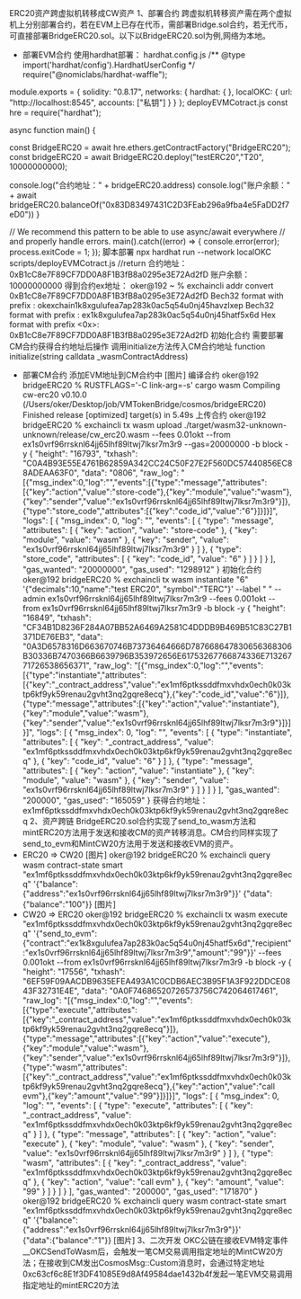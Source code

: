 ERC20资产跨虚拟机转移成CW资产
1、部署合约
跨虚拟机转移资产需在两个虚拟机上分别部署合约，若在EVM上已存在代币，需部署Bridge.sol合约，若无代币，可直接部署BridgeERC20.sol。以下以BridgeERC20.sol为例,网络为本地。
- 部署EVM合约
使用hardhat部署：
hardhat.config.js
/** @type import('hardhat/config').HardhatUserConfig */
require("@nomiclabs/hardhat-waffle");

module.exports = {
  solidity: "0.8.17",
  networks: {
    hardhat: {
    },
    localOKC: {
      url: "http://localhost:8545",
      accounts: ["私钥"]
    }
  }
};
deployEVMCotract.js
const hre = require("hardhat");

async function main() {

  const BridgeERC20 = await hre.ethers.getContractFactory("BridgeERC20");
  const bridgeERC20 = await BridgeERC20.deploy("testERC20","T20", 10000000000);

  console.log("合约地址：" + bridgeERC20.address)
  console.log("账户余额：" + await bridgeERC20.balanceOf("0x83D83497431C2D3FEab296a9fba4e5FaDD2f7eD0"))
}

// We recommend this pattern to be able to use async/await everywhere
// and properly handle errors.
main().catch((error) => {
  console.error(error);
  process.exitCode = 1;
});
脚本部署
npx hardhat run --network localOKC scripts/deployEVMCotract.js
//return
合约地址：0xB1cC8e7F89CF7DD0A8F1B3fB8a0295e3E72Ad2fD
账户余额：10000000000
得到合约ex地址：
oker@192 ~ % exchaincli addr convert 0xB1cC8e7F89CF7DD0A8F1B3fB8a0295e3E72Ad2fD
Bech32 format with prefix <okexchain>: okexchain1k8xgulufea7ap283k0ac5q54u0nj45havzlxep
Bech32 format with prefix <ex>: ex1k8xgulufea7ap283k0ac5q54u0nj45hatf5x6d
Hex format with prefix <0x>: 0xB1cC8e7F89CF7DD0A8F1B3fB8a0295e3E72Ad2fD
初始化合约
需要部署CM合约获得合约地址后操作
调用initialize方法传入CM合约地址
function initialize(string calldata _wasmContractAddress)
- 部署CM合约
添加EVM地址到CM合约中
[图片]
编译合约
oker@192 bridgeERC20 % RUSTFLAGS='-C link-arg=-s' cargo wasm
   Compiling cw-erc20 v0.10.0 (/Users/oker/Desktop/job/VMTokenBridge/cosmos/bridgeERC20)
    Finished release [optimized] target(s) in 5.49s
上传合约
oker@192 bridgeERC20 % exchaincli tx wasm upload ./target/wasm32-unknown-unknown/release/cw_erc20.wasm --fees 0.01okt --from ex1s0vrf96rrsknl64jj65lhf89ltwj7lksr7m3r9 --gas=20000000 -b block -y
{
  "height": "16793",
  "txhash": "C0A4B93E55E4761B62859A342CC24C50F27E2F560DC57440856EC88ADEAA63F0",
  "data": "0806",
  "raw_log": "[{\"msg_index\":0,\"log\":\"\",\"events\":[{\"type\":\"message\",\"attributes\":[{\"key\":\"action\",\"value\":\"store-code\"},{\"key\":\"module\",\"value\":\"wasm\"},{\"key\":\"sender\",\"value\":\"ex1s0vrf96rrsknl64jj65lhf89ltwj7lksr7m3r9\"}]},{\"type\":\"store_code\",\"attributes\":[{\"key\":\"code_id\",\"value\":\"6\"}]}]}]",
  "logs": [
    {
      "msg_index": 0,
      "log": "",
      "events": [
        {
          "type": "message",
          "attributes": [
            {
              "key": "action",
              "value": "store-code"
            },
            {
              "key": "module",
              "value": "wasm"
            },
            {
              "key": "sender",
              "value": "ex1s0vrf96rrsknl64jj65lhf89ltwj7lksr7m3r9"
            }
          ]
        },
        {
          "type": "store_code",
          "attributes": [
            {
              "key": "code_id",
              "value": "6"
            }
          ]
        }
      ]
    }
  ],
  "gas_wanted": "20000000",
  "gas_used": "1298912"
}
初始化合约
oker@192 bridgeERC20 % exchaincli tx wasm instantiate "6" '{"decimals":10,"name":"test ERC20", "symbol":"TERC"}' --label " "  --admin ex1s0vrf96rrsknl64jj65lhf89ltwj7lksr7m3r9 --fees 0.001okt --from ex1s0vrf96rrsknl64jj65lhf89ltwj7lksr7m3r9 -b block -y
{
  "height": "16849",
  "txhash": "CF34B1D8236F284A07BB52A6469A2581C4DDDB9B469B51C83C27B1371DE76EB3",
  "data": "0A3D6578316D663670746B73736464666D787668647830656368306B30336B7470366B6639796B353972656E61753267766874336E71326771726538656371",
  "raw_log": "[{\"msg_index\":0,\"log\":\"\",\"events\":[{\"type\":\"instantiate\",\"attributes\":[{\"key\":\"_contract_address\",\"value\":\"ex1mf6ptkssddfmxvhdx0ech0k03ktp6kf9yk59renau2gvht3nq2gqre8ecq\"},{\"key\":\"code_id\",\"value\":\"6\"}]},{\"type\":\"message\",\"attributes\":[{\"key\":\"action\",\"value\":\"instantiate\"},{\"key\":\"module\",\"value\":\"wasm\"},{\"key\":\"sender\",\"value\":\"ex1s0vrf96rrsknl64jj65lhf89ltwj7lksr7m3r9\"}]}]}]",
  "logs": [
    {
      "msg_index": 0,
      "log": "",
      "events": [
        {
          "type": "instantiate",
          "attributes": [
            {
              "key": "_contract_address",
              "value": "ex1mf6ptkssddfmxvhdx0ech0k03ktp6kf9yk59renau2gvht3nq2gqre8ecq"
            },
            {
              "key": "code_id",
              "value": "6"
            }
          ]
        },
        {
          "type": "message",
          "attributes": [
            {
              "key": "action",
              "value": "instantiate"
            },
            {
              "key": "module",
              "value": "wasm"
            },
            {
              "key": "sender",
              "value": "ex1s0vrf96rrsknl64jj65lhf89ltwj7lksr7m3r9"
            }
          ]
        }
      ]
    }
  ],
  "gas_wanted": "200000",
  "gas_used": "165059"
}
获得合约地址：ex1mf6ptkssddfmxvhdx0ech0k03ktp6kf9yk59renau2gvht3nq2gqre8ecq
2、资产跨链
BridgeERC20.sol合约实现了send_to_wasm方法和mintERC20方法用于发送和接收CM的资产转移消息。CM合约同样实现了send_to_evm和MintCW20方法用于发送和接收EVM的资产。
- ERC20 => CW20
[图片]
oker@192 bridgeERC20 % exchaincli query wasm contract-state smart "ex1mf6ptkssddfmxvhdx0ech0k03ktp6kf9yk59renau2gvht3nq2gqre8ecq" '{"balance":{"address":"ex1s0vrf96rrsknl64jj65lhf89ltwj7lksr7m3r9"}}'
{"data":{"balance":"100"}}
[图片]
- CW20 => ERC20
oker@192 bridgeERC20 % exchaincli tx wasm execute "ex1mf6ptkssddfmxvhdx0ech0k03ktp6kf9yk59renau2gvht3nq2gqre8ecq" '{"send_to_evm":{"contract":"ex1k8xgulufea7ap283k0ac5q54u0nj45hatf5x6d","recipient":"ex1s0vrf96rrsknl64jj65lhf89ltwj7lksr7m3r9","amount":"99"}}' --fees 0.001okt --from ex1s0vrf96rrsknl64jj65lhf89ltwj7lksr7m3r9 -b block -y
{
  "height": "17556",
  "txhash": "6EF59F09AACDB9635EFEA493A1C0CDB6AEC3B95F1A3F922DDCE0843F32731E4E",
  "data": "0A0F74686520726573756C742064617461",
  "raw_log": "[{\"msg_index\":0,\"log\":\"\",\"events\":[{\"type\":\"execute\",\"attributes\":[{\"key\":\"_contract_address\",\"value\":\"ex1mf6ptkssddfmxvhdx0ech0k03ktp6kf9yk59renau2gvht3nq2gqre8ecq\"}]},{\"type\":\"message\",\"attributes\":[{\"key\":\"action\",\"value\":\"execute\"},{\"key\":\"module\",\"value\":\"wasm\"},{\"key\":\"sender\",\"value\":\"ex1s0vrf96rrsknl64jj65lhf89ltwj7lksr7m3r9\"}]},{\"type\":\"wasm\",\"attributes\":[{\"key\":\"_contract_address\",\"value\":\"ex1mf6ptkssddfmxvhdx0ech0k03ktp6kf9yk59renau2gvht3nq2gqre8ecq\"},{\"key\":\"action\",\"value\":\"call evm\"},{\"key\":\"amount\",\"value\":\"99\"}]}]}]",
  "logs": [
    {
      "msg_index": 0,
      "log": "",
      "events": [
        {
          "type": "execute",
          "attributes": [
            {
              "key": "_contract_address",
              "value": "ex1mf6ptkssddfmxvhdx0ech0k03ktp6kf9yk59renau2gvht3nq2gqre8ecq"
            }
          ]
        },
        {
          "type": "message",
          "attributes": [
            {
              "key": "action",
              "value": "execute"
            },
            {
              "key": "module",
              "value": "wasm"
            },
            {
              "key": "sender",
              "value": "ex1s0vrf96rrsknl64jj65lhf89ltwj7lksr7m3r9"
            }
          ]
        },
        {
          "type": "wasm",
          "attributes": [
            {
              "key": "_contract_address",
              "value": "ex1mf6ptkssddfmxvhdx0ech0k03ktp6kf9yk59renau2gvht3nq2gqre8ecq"
            },
            {
              "key": "action",
              "value": "call evm"
            },
            {
              "key": "amount",
              "value": "99"
            }
          ]
        }
      ]
    }
  ],
  "gas_wanted": "200000",
  "gas_used": "171870"
}
oker@192 bridgeERC20 % exchaincli query wasm contract-state smart "ex1mf6ptkssddfmxvhdx0ech0k03ktp6kf9yk59renau2gvht3nq2gqre8ecq" '{"balance":{"address":"ex1s0vrf96rrsknl64jj65lhf89ltwj7lksr7m3r9"}}'                                                                                                                                        
{"data":{"balance":"1"}}
[图片]
3、二次开发
OKC公链在接收EVM特定事件__OKCSendToWasm后，会触发一笔CM交易调用指定地址的MintCW20方法；在接收到CM发出CosmosMsg::Custom消息时，会通过特定地址0xc63cf6c8E1f3DF41085E9d8Af49584dae1432b4f发起一笔EVM交易调用指定地址的mintERC20方法